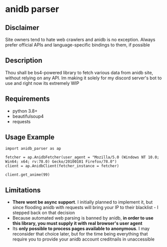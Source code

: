 # anidb parser

## Disclaimer

Site owners tend to hate web crawlers and anidb is no exception. Always prefer
official APIs and language-specific bindings to them, if possible

## Description

Thou shall be bs4-powered library to fetch various data from anidb site, without
relying on any API. Im making it solely for my discord server's bot to use and
right now its extremely WIP

## Requirements
- python 3.8+
- beautifulsoup4
- requests

## Usage Example

```python3
import anidb_parser as ap

fetcher = ap.AnidbFetcher(user_agent = "Mozilla/5.0 (Windows NT 10.0; Win64; x64; rv:78.0) Gecko/20100101 Firefox/78.0")
client = ap.AnidbClient(fetcher_instance = fetcher)

client.get_anime(99)
```

## Limitations
- **There wont be async support**. I initially planned to implement it, but since
flooding anidb with requests will bring your IP to their blacklist - I stepped
back on that decision
- Because automated web parsing is banned by anidb, **in order to use this library,
you must supply it with real browser's user agent**
- Its **only possible to process pages available to anonymous**. I may reconsider
that choice later, but for the time being everything that require you to provide
your anidb account creditnails in unaccessible
